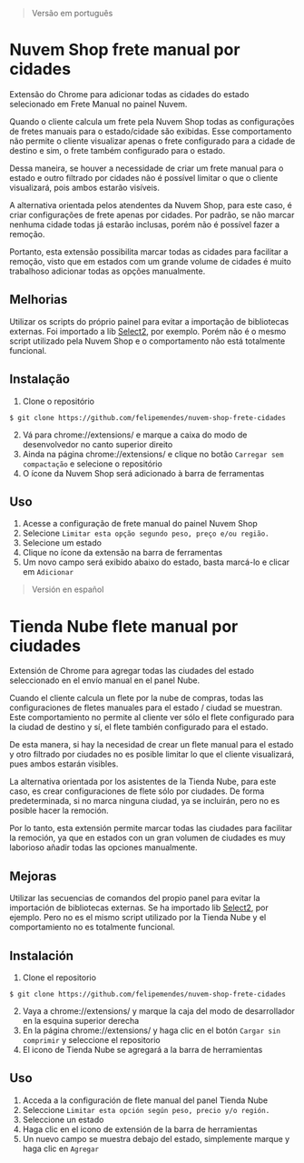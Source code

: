 > Versão em português
# Nuvem Shop frete manual por cidades

Extensão do Chrome para adicionar todas as cidades do estado selecionado em Frete Manual no painel Nuvem.

Quando o cliente calcula um frete pela Nuvem Shop todas as configurações de fretes manuais para o estado/cidade são exibidas. Esse comportamento não permite o cliente visualizar apenas o frete configurado para a cidade de destino e sim, o frete também configurado para o estado.

Dessa maneira, se houver a necessidade de criar um frete manual para o estado e outro filtrado por cidades não é possível limitar o que o cliente visualizará, pois ambos estarão visíveis.

A alternativa orientada pelos atendentes da Nuvem Shop, para este caso, é criar configurações de frete apenas por cidades. Por padrão, se não marcar nenhuma cidade todas já estarão inclusas, porém não é possível fazer a remoção.

Portanto, esta extensão possibilita marcar todas as cidades para facilitar a remoção, visto que em estados com um grande volume de cidades é muito trabalhoso adicionar todas as opções manualmente.

## Melhorias
Utilizar os scripts do próprio painel para evitar a importação de bibliotecas externas. Foi importado a lib [Select2](https://github.com/select2/select2), por exemplo. Porém não é o mesmo script utilizado pela Nuvem Shop e o comportamento não está totalmente funcional.

## Instalação

1. Clone o repositório
```
$ git clone https://github.com/felipemendes/nuvem-shop-frete-cidades
```
2. Vá para chrome://extensions/ e marque a caixa do modo de desenvolvedor no canto superior direito
3. Ainda na página chrome://extensions/ e clique no botão `Carregar sem compactação` e selecione o repositório
4. O ícone da Nuvem Shop será adicionado à barra de ferramentas

## Uso
1. Acesse a configuração de frete manual do painel Nuvem Shop
2. Selecione `Limitar esta opção segundo peso, preço e/ou região.`
3. Selecione um estado
4. Clique no ícone da extensão na barra de ferramentas
5. Um novo campo será exibido abaixo do estado, basta marcá-lo e clicar em `Adicionar`

> Versión en español
# Tienda Nube flete manual por ciudades

Extensión de Chrome para agregar todas las ciudades del estado seleccionado en el envío manual en el panel Nube.

Cuando el cliente calcula un flete por la nube de compras, todas las configuraciones de fletes manuales para el estado / ciudad se muestran. Este comportamiento no permite al cliente ver sólo el flete configurado para la ciudad de destino y sí, el flete también configurado para el estado.

De esta manera, si hay la necesidad de crear un flete manual para el estado y otro filtrado por ciudades no es posible limitar lo que el cliente visualizará, pues ambos estarán visibles.

La alternativa orientada por los asistentes de la Tienda Nube, para este caso, es crear configuraciones de flete sólo por ciudades. De forma predeterminada, si no marca ninguna ciudad, ya se incluirán, pero no es posible hacer la remoción.

Por lo tanto, esta extensión permite marcar todas las ciudades para facilitar la remoción, ya que en estados con un gran volumen de ciudades es muy laborioso añadir todas las opciones manualmente.

## Mejoras
Utilizar las secuencias de comandos del propio panel para evitar la importación de bibliotecas externas. Se ha importado lib [Select2](https://github.com/select2/select2), por ejemplo. Pero no es el mismo script utilizado por la Tienda Nube y el comportamiento no es totalmente funcional.

## Instalación

1. Clone el repositorio
```
$ git clone https://github.com/felipemendes/nuvem-shop-frete-cidades
```
2. Vaya a chrome://extensions/ y marque la caja del modo de desarrollador en la esquina superior derecha
3. En la página chrome://extensions/ y haga clic en el botón `Cargar sin comprimir` y seleccione el repositorio
4. El icono de Tienda Nube se agregará a la barra de herramientas

## Uso
1. Acceda a la configuración de flete manual del panel Tienda Nube
2. Seleccione `Limitar esta opción según peso, precio y/o región.`
3. Seleccione un estado
4. Haga clic en el icono de extensión de la barra de herramientas
5. Un nuevo campo se muestra debajo del estado, simplemente marque y haga clic en `Agregar`
